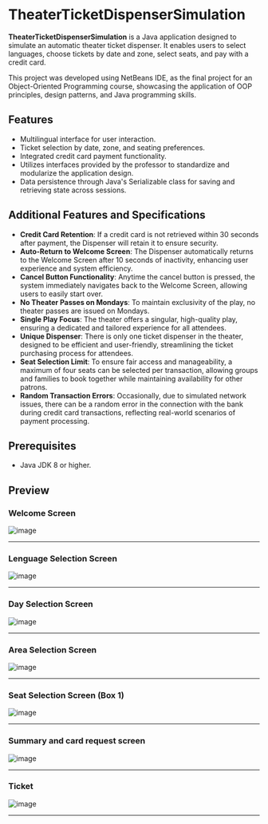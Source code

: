 # TheaterTicketDispenserSimulation

**TheaterTicketDispenserSimulation** is a Java application designed to simulate an automatic theater ticket dispenser. It enables users to select languages, choose tickets by date and zone, select seats, and pay with a credit card.

This project was developed using NetBeans IDE, as the final project for an Object-Oriented Programming course, showcasing the application of OOP principles, design patterns, and Java programming skills.

## Features

- Multilingual interface for user interaction.
- Ticket selection by date, zone, and seating preferences.
- Integrated credit card payment functionality.
- Utilizes interfaces provided by the professor to standardize and modularize the application design.
- Data persistence through Java's Serializable class for saving and retrieving state across sessions.

## Additional Features and Specifications

- **Credit Card Retention**: If a credit card is not retrieved within 30 seconds after payment, the Dispenser will retain it to ensure security.
- **Auto-Return to Welcome Screen**: The Dispenser automatically returns to the Welcome Screen after 10 seconds of inactivity, enhancing user experience and system efficiency.
- **Cancel Button Functionality**: Anytime the cancel button is pressed, the system immediately navigates back to the Welcome Screen, allowing users to easily start over.
- **No Theater Passes on Mondays**: To maintain exclusivity of the play, no theater passes are issued on Mondays.
- **Single Play Focus**: The theater offers a singular, high-quality play, ensuring a dedicated and tailored experience for all attendees.
- **Unique Dispenser**: There is only one ticket dispenser in the theater, designed to be efficient and user-friendly, streamlining the ticket purchasing process for attendees.
- **Seat Selection Limit**: To ensure fair access and manageability, a maximum of four seats can be selected per transaction, allowing groups and families to book together while maintaining availability for other patrons.
- **Random Transaction Errors**: Occasionally, due to simulated network issues, there can be a random error in the connection with the bank during credit card transactions, reflecting real-world scenarios of payment processing.

## Prerequisites

- Java JDK 8 or higher.

## Preview
### Welcome Screen
![image](https://github.com/TarekElshami/TheaterTicketDispenserSimulation/assets/117302441/a1e40703-86f9-494b-a3a8-448f535265e1)
***
### Lenguage Selection Screen
![image](https://github.com/TarekElshami/TheaterTicketDispenserSimulation/assets/117302441/4913ef93-d606-448f-880a-af2169245b50)
***
### Day Selection Screen
![image](https://github.com/TarekElshami/TheaterTicketDispenserSimulation/assets/117302441/9599de43-7cbd-49b3-8ab8-4e4e93c9a1dc)
***
### Area Selection Screen
![image](https://github.com/TarekElshami/TheaterTicketDispenserSimulation/assets/117302441/58d904b0-49f6-4388-9b7c-4f2ee49b4ab4)
***
### Seat Selection Screen (Box 1)
![image](https://github.com/TarekElshami/TheaterTicketDispenserSimulation/assets/117302441/dfd7c7c7-c52b-4999-8516-0c5024b36b08)
***
### Summary and card request screen
![image](https://github.com/TarekElshami/TheaterTicketDispenserSimulation/assets/117302441/04252816-0072-4fd9-968b-76a8f729e636)
***
### Ticket
![image](https://github.com/TarekElshami/TheaterTicketDispenserSimulation/assets/117302441/63d91661-4c52-4927-aa5d-0f181adba526)
***
